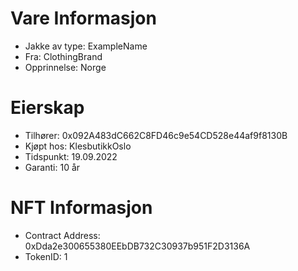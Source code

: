 # Vare Informasjon
- Jakke av type: ExampleName
- Fra: ClothingBrand
- Opprinnelse: Norge

# Eierskap
- Tilhører: 0x092A483dC662C8FD46c9e54CD528e44af9f8130B
- Kjøpt hos: KlesbutikkOslo
- Tidspunkt: 19.09.2022
- Garanti: 10 år

# NFT Informasjon
- Contract Address: 0xDda2e300655380EEbDB732C30937b951F2D3136A
- TokenID: 1
